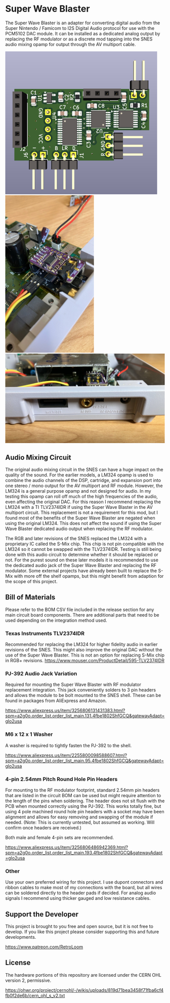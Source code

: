# Super Wave Blaster
The Super Wave Blaster is an adapter for converting digital audio from the Super Nintendo / Famicom to I2S Digital Audio protocol for use with the PCM5102 DAC module. It can be installed as a dedicated analog output by replacing the RF modulator or as a discrete mod tapping into the SNES audio mixing opamp for output through the AV multiport cable. 

 <img src='Images/kicad_3D.png' width=480>
<img src='Images/mounted/wave-blaster-2025-01-18-102557_005.jpeg' width=280>
<img src='Images/mounted/wave-blaster-2025-01-18-105353.jpeg' width=600>

## Audio Mixing Circuit
The original audio mixing circuit in the SNES can have a huge impact on the quality of the sound. For the earlier models, a LM324 opamp is used to combine the audio channels of the DSP, cartridge, and expansion port into one stereo / mono output for the AV multiport and RF module. However, the LM324 is a general purpose opamp and not designed for audio. In my testing this opamp can roll off much of the high frequencies of the audio, even affecting the original DAC. For this reason I recommend replacing the LM324 with a TI TLV2374IDR if using the Super Wave Blaster in the AV multiport circuit. This replacement is not a requirement for this mod, but I found most of the benefits of the Super Wave Blaster are negated when using the original LM324. This does not affect the sound if using the Super Wave Blaster dedicated audio output when replacing the RF modulator. 

The RGB and later revisions of the SNES replaced the LM324 with a proprietary IC called the S-Mix chip. This chip is not pin compatible with the LM324 so it cannot be swapped with the TLV2374IDR. Testing is still being done with this audio circuit to determine whether it should be replaced or not. For the purest sound on these later models it is recommended to use the dedicated audio jack of the Super Wave Blaster and replacing the RF modulator. Some external projects have already been built to replace the S-Mix with more off the shelf opamps, but this might benefit from adaption for the scope of this project. 

## Bill of Materials
Please refer to the BOM CSV file included in the release section for any main circuit board components. There are additional parts that need to be used depending on the integration method used. 

### Texas Instruments TLV2374IDR 
Recommended for replacing the LM324 for higher fidelity audio in earlier revisions of the SNES. This might also improve the original DAC without the use of the Super Wave Blaster. This is not an option for replacing S-Mix chip in RGB+ revisions. https://www.mouser.com/ProductDetail/595-TLV2374IDR

### PJ-392 Audio Jack Variation
Required for mounting the Super Wave Blaster with RF modulator replacement integration. This jack conveniently solders to 3 pin headers and allows the module to be bolt mounted to the SNES shell. These can be found in packages from AliExpress and Amazon. 

https://www.aliexpress.us/item/3256806131431383.html?spm=a2g0o.order_list.order_list_main.131.4fbe1802ShfGCQ&gatewayAdapt=glo2usa

### M6 x 12 x 1 Washer
A washer is required to tightly fasten the PJ-392 to the shell.

https://www.aliexpress.us/item/2255800098588607.html?spm=a2g0o.order_list.order_list_main.95.4fbe1802ShfGCQ&gatewayAdapt=glo2usa

### 4-pin 2.54mm Pitch Round Hole Pin Headers
For mounting to the RF modulator footprint, standard 2.54mm pin headers that are listed in the circuit BOM can be used but might require attention to the length of the pins when soldering. The header does not sit flush with the PCB when mounted correctly using the PJ-392. This works totally fine, but using 4 pole machined round hole pin headers with a socket may have been alignment and allows for easy removing and swapping of the module if needed. (Note: This is currently untested, but assumed as working. Will confirm once headers are received.)

Both male and female 4-pin sets are recommended.

https://www.aliexpress.us/item/3256806486942369.html?spm=a2g0o.order_list.order_list_main.193.4fbe1802ShfGCQ&gatewayAdapt=glo2usa

### Other
Use your own preferred wiring for this project. I use dupont connectors and ribbon cables to make most of my connections with the board, but all wires can be soldered directly to the header pads if decided. For analog audio signals I recommend using thicker gauged and low resistance cables.

## Support the Developer
This project is brought to you free and open source, but it is not free to develop. If you like this project please consider supporting this and future developments. 

https://www.patreon.com/RetroLoom

## License
The hardware portions of this repository are licensed under the CERN OHL version 2, permissive.

https://ohwr.org/project/cernohl/-/wikis/uploads/819d71bea3458f71fba6cf4fb0f2de6b/cern_ohl_s_v2.txt





